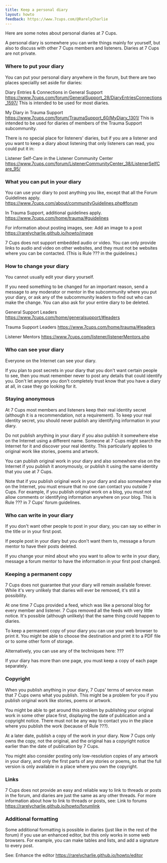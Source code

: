 ```yaml
---
title: Keep a personal diary
layout: howto
feedback: https://www.7cups.com/@RarelyCharlie
---
```

Here are some notes about personal diaries at 7 Cups.

A personal diary is somewhere you can write things mainly for yourself, but also to discuss with other
7 Cups members and listeners. Diaries at 7 Cups are not private.

### Where to put your diary

You can put your personal diary anywhere in the forum, but there are two places speciallly
set aside for diaries:

Diary Entries & Connections in General Support
https://www.7cups.com/forum/GeneralSupport_28/DiaryEntriesConnections_1597/
This is intended to be used for most diaries.

My Diary in Trauma Support
https://www.7cups.com/forum/TraumaSupport_60/MyDiary_1301/
This is intended to be used for diaries of members of the Trauma Support subcommunity.

There is no special place for listeners' diaries, but if you are a listener and you want to
keep a diary about listening that only listeners can read, you could put it in:

Listener Self-Care in the Listener Community Center
https://www.7cups.com/forum/ListenerCommunityCenter_38/ListenerSelfCare_95/

### What you can put in your diary

You can use your diary to post anything you like, except that all the Forum Guidelines apply.
https://www.7cups.com/about/communityGuidelines.php#forum

In Trauma Support, additional guidelines apply.
https://www.7cups.com/home/trauma/#guidelines

For information about posting images, see: Add an image to a post 
https://rarelycharlie.github.io/howto/image

7 Cups does not support embedded audio or video. You can only provide links to audio and video
on other websites, and they must not be websites where you can be contacted. 
(This is Rule ??? in the guidelines.)

### How to change your diary

You cannot usually edit your diary yourself.

If you need something to be changed for an important reason, send a message to any moderator or mentor
in the subcommunity where you put your diary, or ask any of the subcommunity leaders to find out who 
can make the change. You can also ask for your entire diary to be deleted.

General Support Leaders
https://www.7cups.com/home/generalsupport/#leaders

Trauma Support Leaders
https://www.7cups.com/home/trauma/#leaders

Listener Mentors
https://www.7cups.com/listener/listenerMentors.php

### Who can see your diary

Everyone on the Internet can see your diary.

If you plan to post secrets in your diary that you don't want certain people to see, then you must remember
never to post any details that could identify you. Don't let anyone you don't completely trust know that 
you have a diary at all, in case they go looking for it.

### Staying anonymous

At 7 Cups most members and listeners keep their real identity secret (although it is a recommendation, 
not a requirement). To keep your real identity secret, you should never publish any identifying information in your diary.

Do not publish anything in your diary if you also publish it somewhere else on the 
Internet using a different name. Someone at 7 Cups might search the Internet for it 
and discover your real identity. This particularly applies to original work like stories, poems and artwork.

You can publish original work in your diary and also somewhere else on the Internet 
if you publish it anonymously, or publish it using the same identity that you use at 7 Cups.

Note that if you publish original work in your diary and also somewhere else on the Internet,
you must ensure that no one can contact you outside 7 Cups. For example, if you publish original work on a blog, you must not allow comments or identifying information anywhere on your blog. This is Rule ??? in 7 Cups' forum guidelines.

### Who can write in your diary

If you don't want other people to post in your diary, you can say so either in the title or in your first post.

If people post in your diary but you don't want them to, message a forum mentor to have their posts deleted.

If you change your mind about who you want to allow to write in your diary, message a forum mentor 
to have the information in your first post changed.

### Keeping a permanent copy

7 Cups does not guarantee that your diary will remain available forever. While it's very unlikely 
that diaries will ever be removed, it's still a possibility.

At one time 7 Cups provided a feed, which was like a personal blog for every member and listener. 7 Cups removed all the feeds with very little notice. It's possible (although unlikely) that the same thing could happen to diaries.

To keep a permanent copy of your diary you can use your web browser to print it. You might be able 
to choose the destination and print it to a PDF file or to some other form of storage.  

Alternatively, you can use any of the techniques here: ???

If your diary has more than one page, you must keep a copy of each page separately.

### Copyright

When you publish anything in your diary, 7 Cups' terms of service mean that 7 Cups owns what 
you publish. This might be a problem for you if you publish original work like stories, poems or artwork.

You might be able to get around this problem by publishing your original work in some other place first,
displaying the date of publication and a copyright notice. There must not be any way to contact you in the place where you publish the work (because of Rule ???). 

At a later date, publish a copy of the work in your diary. Now 7 Cups only owns the copy, 
not the original, and the original has a copyright notice earlier than the date of publication by 7 Cups.

You might also consider posting only low-resolution copies of any artwork in your diary, 
and only the first parts of any stories or poems, so that the full version is only available 
in a place where you own the copyright.

### Links

7 Cups does not provide an easy and reliable way to link to threads or posts in the forum, 
and diaries are just the same as any other threads. For more information about how to link 
to threads or posts, see: Link to forums
https://rarelycharlie.github.io/howto/forumlink 


### Additional formatting

Some additional formatting is possible in diaries (just like in the rest of the forum) 
if you use an enhanced editor, but this only works in some web browsers. For example, 
you can make tables and lists, and add a signature to every post.

See: Enhance the editor
https://rarelycharlie.github.io/howto/editor

